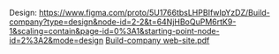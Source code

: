 
Design: https://www.figma.com/proto/5U1766tbsLHPBIfwIpYzDZ/Build-company?type=design&node-id=2-2&t=64NjHBoQuPM6rtK9-1&scaling=contain&page-id=0%3A1&starting-point-node-id=2%3A2&mode=design
[Build-company web-site.pdf](https://github.com/IraOmel/Django-project/files/15320133/Build-company.web-site.pdf)
